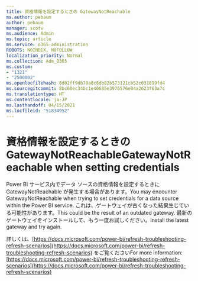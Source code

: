 ```yaml
---
title: 資格情報を設定するときの GatewayNotReachable
ms.author: pebaum
author: pebaum
manager: scotv
ms.audience: Admin
ms.topic: article
ms.service: o365-administration
ROBOTS: NOINDEX, NOFOLLOW
localization_priority: Normal
ms.collection: Adm_O365
ms.custom:
- "1321"
- "2500002"
ms.openlocfilehash: 8d02ff9db70a8c8db82b573121cb52c031899fd4
ms.sourcegitcommit: 8bc60ec34bc1e40685e3976576e04a2623f63a7c
ms.translationtype: HT
ms.contentlocale: ja-JP
ms.lasthandoff: 04/15/2021
ms.locfileid: "51834952"
---
```

# <a name="gatewaynotreachable-when-setting-credentials"></a><span data-ttu-id="b3299-102">資格情報を設定するときの GatewayNotReachable</span><span class="sxs-lookup"><span data-stu-id="b3299-102">GatewayNotReachable when setting credentials</span></span>

<span data-ttu-id="b3299-103">Power BI サービス内でデータ ソースの資格情報を設定するときに GatewayNotReachable が発生する場合があります。</span><span class="sxs-lookup"><span data-stu-id="b3299-103">You may encounter GatewayNotReachable when trying to set credentials for a data source within the Power BI service.</span></span> <span data-ttu-id="b3299-104">これは、ゲートウェイが古くなった結果生じている可能性があります。</span><span class="sxs-lookup"><span data-stu-id="b3299-104">This could be the result of an outdated gateway.</span></span> <span data-ttu-id="b3299-105">最新のゲートウェイをインストールして、もう一度お試しください。</span><span class="sxs-lookup"><span data-stu-id="b3299-105">Install the latest gateway and try again.</span></span>

<span data-ttu-id="b3299-106">詳しくは、[https://docs.microsoft.com/power-bi/refresh-troubleshooting-refresh-scenarios](https://docs.microsoft.com/power-bi/refresh-troubleshooting-refresh-scenarios) をご覧ください</span><span class="sxs-lookup"><span data-stu-id="b3299-106">For more information: [https://docs.microsoft.com/power-bi/refresh-troubleshooting-refresh-scenarios](https://docs.microsoft.com/power-bi/refresh-troubleshooting-refresh-scenarios)</span></span>
